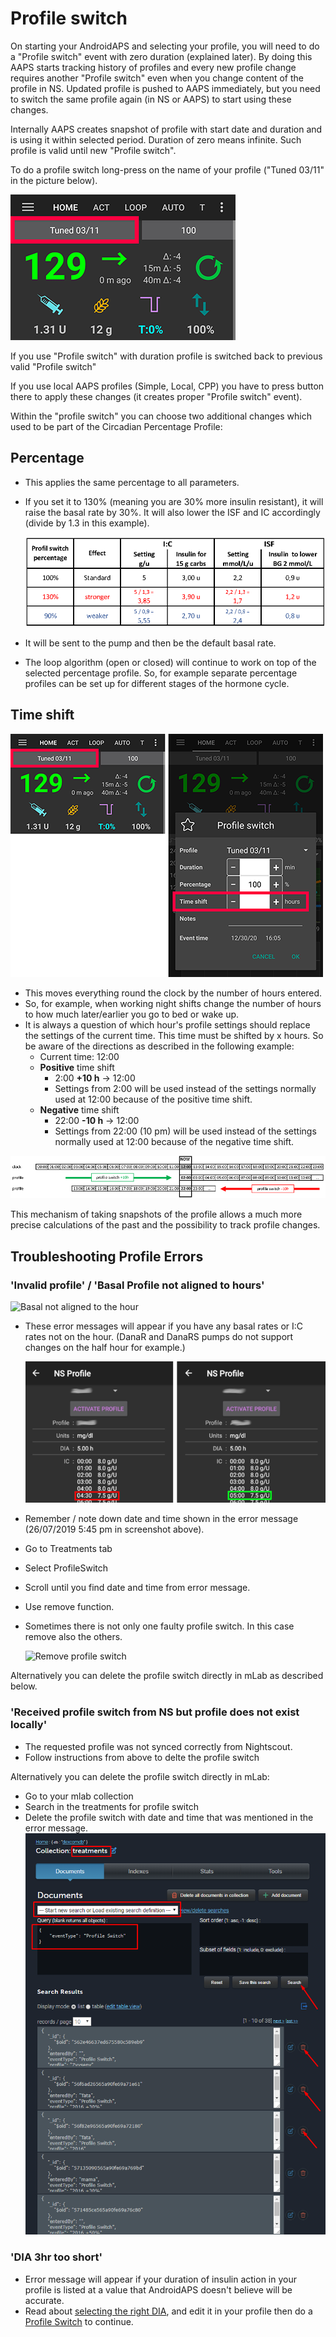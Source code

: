 # Profile switch

On starting your AndroidAPS and selecting your profile, you will need to do a "Profile switch" event with zero duration (explained later). By doing this AAPS starts tracking history of profiles and every new profile change requires another "Profile switch" even when you change content of the profile in NS. Updated profile is pushed to AAPS immediately, but you need to switch the same profile again (in NS or AAPS) to start using these changes.

Internally AAPS creates snapshot of profile with start date and duration and is using it within selected period. Duration of zero means infinite. Such profile is valid until new "Profile switch".

To do a profile switch long-press on the name of your profile ("Tuned 03/11" in the picture below).

![Do profile switch](../images/ProfileSwitch_HowTo.png)

If you use "Profile switch" with duration profile is switched back to previous valid "Profile switch"

If you use local AAPS profiles (Simple, Local, CPP) you have to press button there to apply these changes (it creates proper "Profile switch" event).

Within the "profile switch" you can choose two additional changes which used to be part of the Circadian Percentage Profile:

## Percentage
* This applies the same percentage to all parameters. 
* If you set it to 130% (meaning you are 30% more insulin resistant), it will raise the basal rate by 30%. It will also lower the ISF and IC accordingly (divide by 1.3 in this example). 

   ![Example profile switch percentage](../images/ProfileSwitchPercentage.png)

* It will be sent to the pump and then be the default basal rate. 
* The loop algorithm (open or closed) will continue to work on top of the selected percentage profile. So, for example separate percentage profiles can be set up for different stages of the hormone cycle.

## Time shift

![Profile switch percentage and timeshift](../images/ProfileSwitchTimeShift2.png)

* This moves everything round the clock by the number of hours entered. 
* So, for example, when working night shifts change the number of hours to how much later/earlier you go to bed or wake up.
* It is always a question of which hour's profile settings should replace the settings of the current time. This time must be shifted by x hours. So be aware of the directions as described in the following example:
  * Current time: 12:00
  * **Positive** time shift 
    * 2:00 **+10 h** -> 12:00
    * Settings from 2:00 will be used instead of the settings normally used at 12:00 because of the positive time shift.
  * **Negative** time shift
    * 22:00 **-10 h** -> 12:00
    * Settings from 22:00 (10 pm) will be used instead of the settings normally used at 12:00 because of the negative time shift.

![Profile switch timeshift directions](../images/ProfileSwitch_PlusMinus2.png)

This mechanism of taking snapshots of the profile allows a much more precise calculations of the past and the possibility to track profile changes.


## Troubleshooting Profile Errors

### 'Invalid profile' / 'Basal Profile not aligned to hours' 
![Basal not aligned to the hour](../images/BasalNotAlignedToHours2.png)
* These error messages will appear if you have any basal rates or I:C rates not on the hour. (DanaR and DanaRS pumps do not support changes on the half hour for example.)

   ![Example profile not aligned to hours](../images/ProfileNotAlignedToHours.png)

* Remember / note down date and time shown in the error message (26/07/2019 5:45 pm in screenshot above).
* Go to Treatments tab
* Select ProfileSwitch
* Scroll until you find date and time from error message.
* Use remove function.
* Sometimes there is not only one faulty profile switch. In this case remove also the others.

   ![Remove profile switch](../images/PSRemove.png)

Alternatively you can delete the profile switch directly in mLab as described below.

### 'Received profile switch from NS but profile does not exist locally' 
* The requested profile was not synced correctly from Nightscout.
* Follow instructions from above to delte the profile switch

Alternatively you can delete the profile switch directly in mLab:
* Go to your mlab collection
* Search in the treatments for profile switch
* Delete the profile switch with date and time that was mentioned in the error message.
![mlab](../images/mLabDeletePS.png)

### 'DIA 3hr too short'
* Error message will appear if your duration of insulin action in your profile is listed at a value that AndroidAPS doesn't believe will be accurate.  
* Read about [selecting the right DIA](https://www.diabettech.com/insulin/why-we-are-regularly-wrong-in-the-duration-of-insulin-action-dia-times-we-use-and-why-it-matters/), and edit it in your profile then do a [Profile Switch](../Usage/Profiles) to continue.
